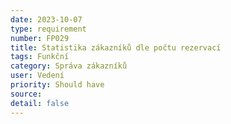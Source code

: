 ```yaml
---
date: 2023-10-07
type: requirement
number: FP029
title: Statistika zákazníků dle počtu rezervací
tags: Funkční
category: Správa zákazníků
user: Vedení
priority: Should have
source: 
detail: false
---
```


